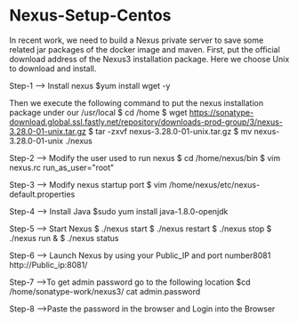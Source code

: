 # Nexus-Setup-Centos

In recent work, we need to build a Nexus private server to save some related jar packages of the docker image and maven. First, put the official download address of the Nexus3 installation package. Here we choose Unix to download and install.

Step-1 --> Install nexus 
$yum install wget -y

Then we execute the following command to put the nexus installation package under our /usr/local
$ cd /home 
$ wget https://sonatype-download.global.ssl.fastly.net/repository/downloads-prod-group/3/nexus-3.28.0-01-unix.tar.gz 
$ tar -zxvf nexus-3.28.0-01-unix.tar.gz
$ mv nexus-3.28.0-01-unix ./nexus

Step-2 --> Modify the user used to run nexus 
$ cd /home/nexus/bin 
$ vim nexus.rc 
run_as_user="root"

Step-3 --> Modify nexus startup port 
$ vim /home/nexus/etc/nexus-default.properties

Step-4 --> Install Java 
$sudo yum install java-1.8.0-openjdk

Step-5 --> Start Nexus 
$ ./nexus start 
$ ./nexus restart 
$ ./nexus stop 
$ ./nexus run & 
$ ./nexus status

Step-6 --> Launch Nexus by using your Public_IP and port number8081 
 http://Public_ip:8081/

Step-7 -->To get admin password go to the following location 
$cd /home/sonatype-work/nexus3/ cat admin.password

Step-8 -->Paste the password in the browser and Login into the Browser


 
